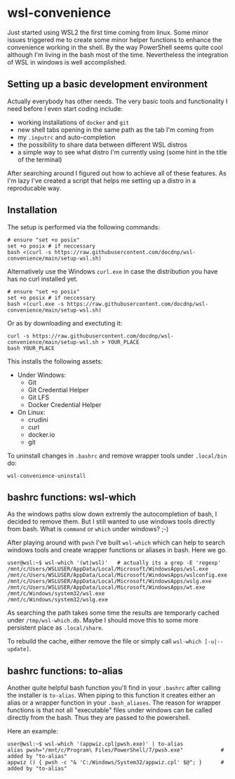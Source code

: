 # wsl-convenience

Just started using WSL2 the first time coming from linux. Some minor issues triggered me to create some minor helper functions to enhance the convenience working in the shell.
By the way PowerShell seems quite cool although I'm living in the bash most of the time.
Nevertheless the integration of WSL in windows is well accomplished.

## Setting up a basic development environment

Actually everybody has other needs. The very basic tools and functionality I need before I even start coding include:

* working installations of  `docker` and `git`
* new shell tabs opening in the same path as the tab I'm coming from
* my `.inputrc` and auto-completion
* the possibility to share data between different WSL distros
* a simple way to see what distro I'm currently using (some hint in the title of the terminal)

After searching around I figured out how to achieve all of these features.
As I'm lazy I've created a script that helps me setting up a distro in a reproducable way.

## Installation

The setup is performed via the following commands:

```[bash]
# ensure "set +o posix"
set +o posix # if neccessary
bash <(curl -s https://raw.githubusercontent.com/docdnp/wsl-convenience/main/setup-wsl.sh)
```

Alternatively use the Windows `curl.exe` in case the distribution you have has no curl installed yet.

```[bash]
# ensure "set +o posix"
set +o posix # if neccessary
bash <(curl.exe -s https://raw.githubusercontent.com/docdnp/wsl-convenience/main/setup-wsl.sh)
```

Or as by downloading and exectuting it:

```[bash]
curl -s https://raw.githubusercontent.com/docdnp/wsl-convenience/main/setup-wsl.sh > YOUR_PLACE
bash YOUR_PLACE
```

This installs the following assets:

* Under Windows:
  * Git
  * Git Credential Helper
  * Git LFS
  * Docker Credential Helper
* On Linux:
  * crudini
  * curl
  * docker.io
  * git

To uninstall changes in `.bashrc` and remove wrapper tools under `.local/bin` do:

```[bash]
wsl-convenience-uninstall
```

## bashrc functions: wsl-which

As the windows paths slow down extremly the autocompletion of bash, I decided to remove them.
But I still wanted to use windows tools directly from bash.
What is `command` or `which` under windows? ;-)

After playing around with `pwsh` I've built `wsl-which` which can help to search windows tools and create wrapper functions or aliases in bash.
Here we go.

```[bash]
user@wsl:~$ wsl-which '(wt|wsl)'   # actually its a grep -E 'regexp'
/mnt/c/Users/WSLUSER/AppData/Local/Microsoft/WindowsApps/wsl.exe
/mnt/c/Users/WSLUSER/AppData/Local/Microsoft/WindowsApps/wslconfig.exe
/mnt/c/Users/WSLUSER/AppData/Local/Microsoft/WindowsApps/wslg.exe
/mnt/c/Users/WSLUSER/AppData/Local/Microsoft/WindowsApps/wt.exe
/mnt/c/Windows/system32/wsl.exe
/mnt/c/Windows/system32/wslg.exe
```

As searching the path takes some time the results are temporarly cached under `/tmp/wsl-which.db`. 
Maybe I should move this to some more persistent place as `.local/share`.

To rebuild the cache, either remove the file or simply call `wsl-which [-u|--update]`.

## bashrc functions: to-alias

Another quite helpful bash function you'll find in your `.bashrc` after calling the installer is `to-alias`.
When piping to this function it creates either an alias or a wrapper function in your `.bash_aliases`.
The reason for wrapper functions is that not all "executable" files under windows can be called directly from the bash.
Thus they are passed to the powershell.

Here an example:

```[bash]
user@wsl:~$ wsl-which '(appwiz.cpl|pwsh.exe)' | to-alias
alias pwsh="/mnt/c/Program\ Files/PowerShell/7/pwsh.exe"            # added by "to-alias"
appwiz () { pwsh -c "& 'C:/Windows/System32/appwiz.cpl' $@"; }      # added by "to-alias"
```

